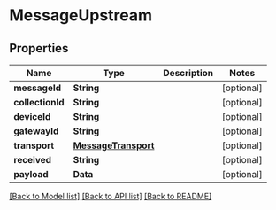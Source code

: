 # MessageUpstream

## Properties
Name | Type | Description | Notes
------------ | ------------- | ------------- | -------------
**messageId** | **String** |  | [optional] 
**collectionId** | **String** |  | [optional] 
**deviceId** | **String** |  | [optional] 
**gatewayId** | **String** |  | [optional] 
**transport** | [**MessageTransport**](MessageTransport.md) |  | [optional] 
**received** | **String** |  | [optional] 
**payload** | **Data** |  | [optional] 

[[Back to Model list]](../README.md#documentation-for-models) [[Back to API list]](../README.md#documentation-for-api-endpoints) [[Back to README]](../README.md)


